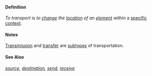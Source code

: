 #### Definition

*To transport* is *to [change](https://github.com/gcassel/Modular-Organization-Terminology/blob/master/terms/change.md) the [location](https://github.com/gcassel/Modular-Organization-Terminology/blob/master/terms/location.md) of an [element](https://github.com/gcassel/Modular-Organization-Terminology/blob/master/terms/element.md)* within a [specific](https://github.com/gcassel/Modular-Organization-Terminology/blob/master/terms/specific.md) [context](https://github.com/gcassel/Modular-Organization-Terminology/blob/master/terms/context.md).

#### Notes

[Transmission](https://github.com/gcassel/Modular-Organization-Terminology/blob/master/terms/transmit.md) and [transfer](https://github.com/gcassel/Modular-Organization-Terminology/blob/master/terms/transfer.md) are [subtypes](https://github.com/gcassel/Modular-Organization-Terminology/blob/master/terms/subtype.md) of transportation.

#### See Also

*[source](https://github.com/gcassel/Modular-Organization-Terminology/blob/master/terms/source.md), [destination](https://github.com/gcassel/Modular-Organization-Terminology/blob/master/terms/destination.md), [send](https://github.com/gcassel/Modular-Organization-Terminology/blob/master/terms/send.md), [receive](https://github.com/gcassel/Modular-Organization-Terminology/blob/master/terms/receive.md)*


